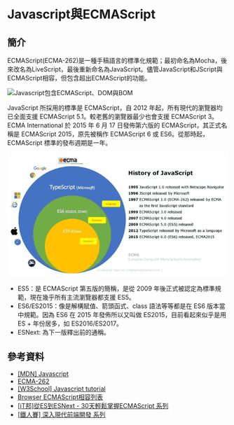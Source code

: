 # Javascript與ECMAScript

## 簡介

ECMAScript(ECMA-262)是一種手稿語言的標準化規範；最初命名為Mocha，後來改名為LiveScript，最後重新命名為JavaScript。儘管JavaScript和JScript與ECMAScript相容，但包含超出ECMAScript的功能。

![Javascript包含ECMAScript、DOM與BOM](../.gitbook/assets/js\_es\_dom\_bom.jpg)

JavaScript 所採用的標準是 ECMAScript，自 2012 年起，所有現代的瀏覽器均已全面支援 ECMAScript 5.1。較老舊的瀏覽器最少也會支援 ECMAScript 3。ECMA International 於 2015 年 6 月 17 日發佈第六版的 ECMAScript，其正式名稱是 ECMAScript 2015，原先被稱作 ECMAScript 6 或 ES6。從那時起， ECMAScript 標準的發布週期是一年。

![javascript發展過程](../.gitbook/assets/javascript-min.png)

* ES5：是 ECMAScript 第五版的簡稱，是從 2009 年後正式被認定為標準規範，現在幾乎所有主流瀏覽器都支援 ES5。
* ES6/ES2015：像是解構賦值、箭頭函式、class 語法等等都是在 ES6 版本當中規範。因為 ES6 在 2015 年發佈所以又叫做 ES2015，目前看起來似乎是用 ES + 年份居多，如 ES2016/ES2017。
* ESNext: 為下一版釋出前的通稱。



## 參考資料

* [\[MDN\] Javascript](https://developer.mozilla.org/zh-TW/docs/Web/JavaScript)
* [ECMA-262](https://www.ecma-international.org/publications-and-standards/standards/ecma-262/)
* [\[W3School\] Javascript tutorial](https://www.w3schools.com/js/default.asp)
* [Browser ECMAScript相容列表](https://kangax.github.io/compat-table/es6/)
* [\[iT邦\]從ES到ESNext - 30天輕鬆掌握ECMAScript 系列](https://ithelp.ithome.com.tw/users/20110962/ironman/3303)
* [\[鐵人賽\] 深入現代前端開發 系列](javascript-yu-ecmascript.md#jian-jie)

